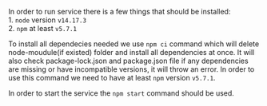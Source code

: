 In order to run service there is a few things that should be installed: <br/> 1. `node` version `v14.17.3` <br/> 2. `npm` at least `v5.7.1`

To install all dependecies needed we use `npm ci` command which will delete node-moudule(if existed) folder and install all dependencies at once. It will also check package-lock.json and package.json file if any dependencies are missing or have incompatible versions, it will throw an error.
In order to use this command we need to have at least `npm` version `v5.7.1`.

In order to start the service the `npm start` command should be used.
